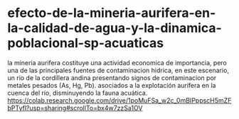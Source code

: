 # efecto-de-la-mineria-aurifera-en-la-calidad-de-agua-y-la-dinamica-poblacional-sp-acuaticas
la mineria aurifera costituye una actividad economica de importancia, pero una de las principales fuentes de contaminacion hidrica, en este escenario, un rio de la cordillera andina presentando signos de contaminacion por metales pesados ​​(As, Hg, Pb). asociados a la explotación aurífera en la cuenca del río, disminuyendo la fauna acuática.
https://colab.research.google.com/drive/1poMuFSa_w2c_0mBIPppscH5mZFbPTyfl?usp=sharing#scrollTo=bx4w7zzSa1OV
